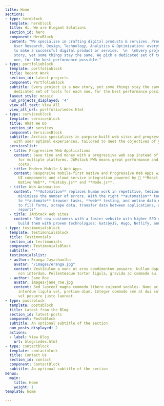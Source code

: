 ```yaml
---
title: Home
sections:
- type: heroblock
  template: heroblock
  title: Hi, We are Elegant Solutions
  section_id: hero
  component: HeroBlock
  content: "We specialise in crafting digital products & services. Product Strategy,
    User Research, Design, Technology, Analytics & Optimization: everything you need
    to make a successful digital product or service.  \n  \nEvery project is a new
    story, yet some things stay the same. We pick a dedicated set of tools for each
    one, for the best performance possible."
- type: portfolioblock
  template: portfolioblock
  title: Recent Work
  section_id: latest-projects
  component: PortfolioBlock
  subtitle: Every project is a new story, yet some things stay the same. We pick a
    dedicated set of tools for each one, for the best performance possible.
  layout_style: mosaic
  num_projects_displayed: '4'
  view_all_text: View All
  view_all_url: portfolio/index.html
- type: servicesblock
  template: servicesblock
  title: What We Do
  section_id: services
  component: ServicesBlock
  subtitle: Arctica specialises in purpose-built web sites and progressive web applications
    with user optimal experiences, tailored to meet the objectives of your business.
  serviceslist:
  - title: Progressive Web Applications
    content: Save time and money with a progressive web app instead of native apps
      for multiple platforms. JAMstack PWA means great performance and low hosting
      costs.
  - title: Modern Mobile & Web Apps
    content: Responsive mobile-first native and Progressive Web Apps with high-quality
      UI components and cloud service integration powered by  **React Native**, **React
      Native Web**, **Gatsby.js** and **Node.js**.
  - title: Web Automation
    content: "**Automation** replaces human work in repetitive, tedious tasks, and
      minimizes the number of errors. With the right **automation** tools, it is possible
      to **automate** browser tasks, **web** testing, and online data extraction,
      to fill forms, scrape data, transfer data between applications, and generate
      reports"
  - title: JAMStack Web sites
    content: 'Get new customers with a faster website with higher SEO chances. We
      build them with proven technologies: GatsbyJS, Hugo, Netlify, and many others.'
- type: testimonialsblock
  template: testimonialsblock
  title: Testimonials
  section_id: testimonials
  component: TestimonialsBlock
  subtitle: ''
  testimonialslist:
  - author: Eranga Jayashantha
    avatar: "/images/eranga.jpg"
    content: Vestibulum a nunc ut eros condimentum posuere. Nullam dapibus quis nunc
      non interdum. Pellentesque tortor ligula, gravida ac commodo eu.
  - author: Jane Roe
    avatar: images/jane_roe.jpg
    content: Sed laoreet magna commodo libero euismod sodales. Nunc ac libero convallis,
      interdum ligula vel, pretium diam. Integer commodo sem at dui sollicitudin,
      vel posuere justo laoreet.
- type: postsblock
  template: postsblock
  title: Latest from the Blog
  section_id: latest-posts
  component: PostsBlock
  subtitle: An optional subtitle of the section
  num_posts_displayed: 2
  actions:
  - label: View Blog
    url: blog/index.html
- type: contactblock
  template: contactblock
  title: Contact Us
  section_id: contact
  component: ContactBlock
  subtitle: An optional subtitle of the section
menus:
  main:
    title: Home
    weight: 1
template: home

---
```

